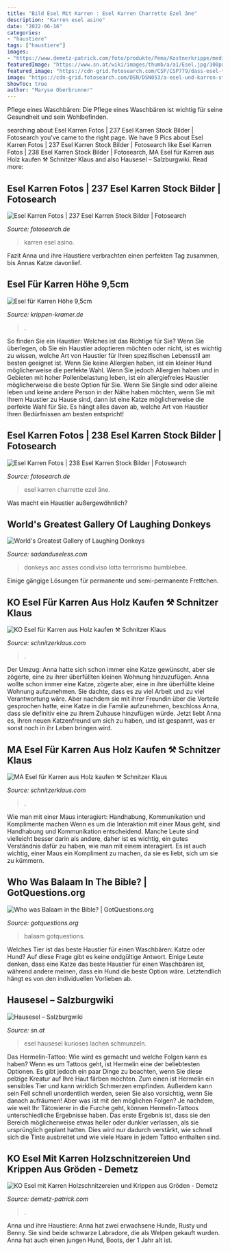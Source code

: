 ```yaml
---
title: "Bild Esel Mit Karren : Esel Karren Charrette Ezel âne"
description: "Karren esel asino"
date: "2022-06-16"
categories:
- "haustiere"
tags: ["haustiere"]
images:
- "https://www.demetz-patrick.com/foto/produkte/Pema/Kostnerkrippe/medium/801187_Esel.jpg"
featuredImage: "https://www.sn.at/wiki/images/thumb/a/a1/Esel.jpg/300px-Esel.jpg"
featured_image: "https://cdn-grid.fotosearch.com/CSP/CSP779/dass-esel-trägt-leute-karren-stock-foto__k55468899.jpg"
image: "https://cdn-grid.fotosearch.com/DSN/DSN053/a-esel-und-karren-stock-foto__1851489.jpg"
ShowToc: true
author: "Maryse Oberbrunner"
---
```



Pflege eines Waschbären: Die Pflege eines Waschbären ist wichtig für seine Gesundheit und sein Wohlbefinden.

	

		
searching about Esel Karren Fotos | 237 Esel Karren Stock Bilder | Fotosearch you've came to the right page. We have 9 Pics about Esel Karren Fotos | 237 Esel Karren Stock Bilder | Fotosearch like Esel Karren Fotos | 238 Esel Karren Stock Bilder | Fotosearch, MA Esel für Karren aus Holz kaufen ⚒ Schnitzer Klaus and also Hausesel – Salzburgwiki. Read more:
		
    
## Esel Karren Fotos | 237 Esel Karren Stock Bilder | Fotosearch

<img loading=lazy src="https://cdn-grid.fotosearch.com/CSP/CSP779/dass-esel-trägt-leute-karren-stock-foto__k55468899.jpg" onerror="this.onerror=null;this.src='https://tse3.mm.bing.net/th?id=OIP.e7d5IyHMo9bcB7Iwo-Gy3wAAAA&amp;pid=15.1';" alt="Esel Karren Fotos | 237 Esel Karren Stock Bilder | Fotosearch">

_Source: fotosearch.de_

>karren esel asino. 

	

Fazit
Anna und ihre Haustiere verbrachten einen perfekten Tag zusammen, bis Annas Katze davonlief.

    
## Esel Für Karren Höhe 9,5cm

<img loading=lazy src="https://www.krippen-kramer.de/thumbnail/f9/f1/bc/1625757694/esel-f-r-karren_10-12_f_600x600.jpg" onerror="this.onerror=null;this.src='https://tse1.mm.bing.net/th?id=OIP.zd0mXywvO5KofjEHncfNJgHaIS&amp;pid=15.1';" alt="Esel für Karren Höhe 9,5cm">

_Source: krippen-kramer.de_

>. 

	

So finden Sie ein Haustier: Welches ist das Richtige für Sie?
Wenn Sie überlegen, ob Sie ein Haustier adoptieren möchten oder nicht, ist es wichtig zu wissen, welche Art von Haustier für Ihren spezifischen Lebensstil am besten geeignet ist. Wenn Sie keine Allergien haben, ist ein kleiner Hund möglicherweise die perfekte Wahl. Wenn Sie jedoch Allergien haben und in Gebieten mit hoher Pollenbelastung leben, ist ein allergiefreies Haustier möglicherweise die beste Option für Sie. Wenn Sie Single sind oder alleine leben und keine andere Person in der Nähe haben möchten, wenn Sie mit Ihrem Haustier zu Hause sind, dann ist eine Katze möglicherweise die perfekte Wahl für Sie. Es hängt alles davon ab, welche Art von Haustier Ihren Bedürfnissen am besten entspricht!

    
## Esel Karren Fotos | 238 Esel Karren Stock Bilder | Fotosearch

<img loading=lazy src="https://cdn-grid.fotosearch.com/DSN/DSN053/a-esel-und-karren-stock-foto__1851489.jpg" onerror="this.onerror=null;this.src='https://tse1.mm.bing.net/th?id=OIP.sjlgV2cIf61jnry9I65FBQAAAA&amp;pid=15.1';" alt="Esel Karren Fotos | 238 Esel Karren Stock Bilder | Fotosearch">

_Source: fotosearch.de_

>esel karren charrette ezel âne. 

	

Was macht ein Haustier außergewöhnlich?

    
## World&#039;s Greatest Gallery Of Laughing Donkeys

<img loading=lazy src="https://sadanduseless.b-cdn.net/wp-content/uploads/2020/03/laughing-donkeys6.jpg" onerror="this.onerror=null;this.src='https://tse4.mm.bing.net/th?id=OIP.cNefKpp5IwFg5Q1TPlVdDQHaJ4&amp;pid=15.1';" alt="World&#039;s Greatest Gallery of Laughing Donkeys">

_Source: sadanduseless.com_

>donkeys aoc asses condiviso lotta terrorismo bumblebee. 

	

Einige gängige Lösungen für permanente und semi-permanente Frettchen.

    
## KO Esel Für Karren Aus Holz Kaufen ⚒ Schnitzer Klaus

<img loading=lazy src="https://schnitzerklaus.com/media/image/product/29972/lg/ko-esel-fuer-karren.jpg" onerror="this.onerror=null;this.src='https://tse4.mm.bing.net/th?id=OIP.xTaHyZnxsk_1dU7n1iurywHaHa&amp;pid=15.1';" alt="KO Esel für Karren aus Holz kaufen ⚒ Schnitzer Klaus">

_Source: schnitzerklaus.com_

>. 

	

Der Umzug: Anna hatte sich schon immer eine Katze gewünscht, aber sie zögerte, eine zu ihrer überfüllten kleinen Wohnung hinzuzufügen.
Anna wollte schon immer eine Katze, zögerte aber, eine in ihre überfüllte kleine Wohnung aufzunehmen. Sie dachte, dass es zu viel Arbeit und zu viel Verantwortung wäre. Aber nachdem sie mit ihrer Freundin über die Vorteile gesprochen hatte, eine Katze in die Familie aufzunehmen, beschloss Anna, dass sie definitiv eine zu ihrem Zuhause hinzufügen würde. Jetzt liebt Anna es, ihren neuen Katzenfreund um sich zu haben, und ist gespannt, was er sonst noch in ihr Leben bringen wird.

    
## MA Esel Für Karren Aus Holz Kaufen ⚒ Schnitzer Klaus

<img loading=lazy src="https://schnitzerklaus.com/media/image/product/29820/lg/ma-esel-fuer-karren.jpg" onerror="this.onerror=null;this.src='https://tse3.mm.bing.net/th?id=OIP.nuclnqcniiubK9BQQKa9xAHaHa&amp;pid=15.1';" alt="MA Esel für Karren aus Holz kaufen ⚒ Schnitzer Klaus">

_Source: schnitzerklaus.com_

>. 

	

Wie man mit einer Maus interagiert: Handhabung, Kommunikation und Komplimente machen
Wenn es um die Interaktion mit einer Maus geht, sind Handhabung und Kommunikation entscheidend. Manche Leute sind vielleicht besser darin als andere, daher ist es wichtig, ein gutes Verständnis dafür zu haben, wie man mit einem interagiert. Es ist auch wichtig, einer Maus ein Kompliment zu machen, da sie es liebt, sich um sie zu kümmern.

    
## Who Was Balaam In The Bible? | GotQuestions.org

<img loading=lazy src="https://www.gotquestions.org/img/OG/Balaam-in-the-Bible.jpg" onerror="this.onerror=null;this.src='https://tse4.mm.bing.net/th?id=OIP.s4h1c3lhl37XOniX87JyfgHaD4&amp;pid=15.1';" alt="Who was Balaam in the Bible? | GotQuestions.org">

_Source: gotquestions.org_

>balaam gotquestions. 

	

Welches Tier ist das beste Haustier für einen Waschbären: Katze oder Hund?
Auf diese Frage gibt es keine endgültige Antwort. Einige Leute denken, dass eine Katze das beste Haustier für einen Waschbären ist, während andere meinen, dass ein Hund die beste Option wäre. Letztendlich hängt es von den individuellen Vorlieben ab.

    
## Hausesel – Salzburgwiki

<img loading=lazy src="https://www.sn.at/wiki/images/thumb/a/a1/Esel.jpg/300px-Esel.jpg" onerror="this.onerror=null;this.src='https://tse1.mm.bing.net/th?id=OIP.y6N9PPgdK3u1SpEYS9C-gAAAAA&amp;pid=15.1';" alt="Hausesel – Salzburgwiki">

_Source: sn.at_

>esel hausesel kurioses lachen schmunzeln. 

	

Das Hermelin-Tattoo: Wie wird es gemacht und welche Folgen kann es haben?
Wenn es um Tattoos geht, ist Hermelin eine der beliebtesten Optionen. Es gibt jedoch ein paar Dinge zu beachten, wenn Sie diese pelzige Kreatur auf Ihre Haut färben möchten. Zum einen ist Hermelin ein sensibles Tier und kann wirklich Schmerzen empfinden. Außerdem kann sein Fell schnell unordentlich werden, seien Sie also vorsichtig, wenn Sie danach aufräumen!
Aber was ist mit den möglichen Folgen? Je nachdem, wie weit Ihr Tätowierer in die Furche geht, können Hermelin-Tattoos unterschiedliche Ergebnisse haben. Das erste Ergebnis ist, dass sie den Bereich möglicherweise etwas heller oder dunkler verlassen, als sie ursprünglich geplant hatten. Dies wird nur dadurch verstärkt, wie schnell sich die Tinte ausbreitet und wie viele Haare in jedem Tattoo enthalten sind.

    
## KO Esel Mit Karren Holzschnitzereien Und Krippen Aus Gröden - Demetz

<img loading=lazy src="https://www.demetz-patrick.com/foto/produkte/Pema/Kostnerkrippe/medium/801187_Esel.jpg" onerror="this.onerror=null;this.src='https://tse1.mm.bing.net/th?id=OIP.8dTYq7CXykc7YPYLGJuQwgAAAA&amp;pid=15.1';" alt="KO Esel mit Karren Holzschnitzereien und Krippen aus Gröden - Demetz">

_Source: demetz-patrick.com_

>. 

	

Anna und ihre Haustiere: Anna hat zwei erwachsene Hunde, Rusty und Benny. Sie sind beide schwarze Labradore, die als Welpen gekauft wurden. Anna hat auch einen jungen Hund, Boots, der 1 Jahr alt ist.

